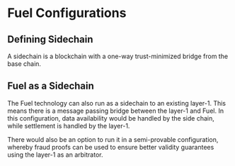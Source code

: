 # Fuel Configurations

## Defining Sidechain

A sidechain is a blockchain with a one-way trust-minimized bridge from the base chain.

## Fuel as a Sidechain

The Fuel technology can also run as a sidechain to an existing layer-1. This means there is a message passing bridge between the layer-1 and Fuel. In this configuration, data availability would be handled by the side chain, while settlement is handled by the layer-1.

There would also be an option to run it in a semi-provable configuration, whereby fraud proofs can be used to ensure better validity guarantees using the layer-1 as an arbitrator.

